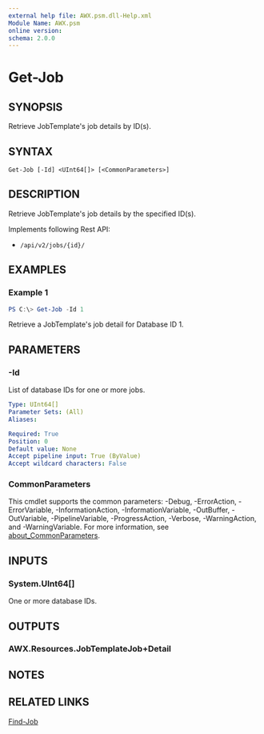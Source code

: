 ```yaml
---
external help file: AWX.psm.dll-Help.xml
Module Name: AWX.psm
online version:
schema: 2.0.0
---
```


# Get-Job

## SYNOPSIS
Retrieve JobTemplate's job details by ID(s).

## SYNTAX

```
Get-Job [-Id] <UInt64[]> [<CommonParameters>]
```

## DESCRIPTION
Retrieve JobTemplate's job details by the specified ID(s).

Implements following Rest API:  
- `/api/v2/jobs/{id}/`  

## EXAMPLES

### Example 1
```powershell
PS C:\> Get-Job -Id 1
```

Retrieve a JobTemplate's job detail for Database ID 1.

## PARAMETERS

### -Id
List of database IDs for one or more jobs.

```yaml
Type: UInt64[]
Parameter Sets: (All)
Aliases:

Required: True
Position: 0
Default value: None
Accept pipeline input: True (ByValue)
Accept wildcard characters: False
```

### CommonParameters
This cmdlet supports the common parameters: -Debug, -ErrorAction, -ErrorVariable, -InformationAction, -InformationVariable, -OutBuffer, -OutVariable, -PipelineVariable, -ProgressAction, -Verbose, -WarningAction, and -WarningVariable. For more information, see [about_CommonParameters](http://go.microsoft.com/fwlink/?LinkID=113216).

## INPUTS

### System.UInt64[]
One or more database IDs.

## OUTPUTS

### AWX.Resources.JobTemplateJob+Detail
## NOTES

## RELATED LINKS

[Find-Job](Find-Job.md)
